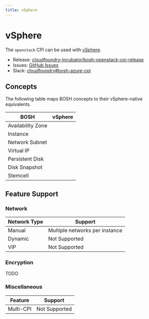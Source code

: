 ```yaml
---
title: vSphere
---
```


# vSphere

The `openstack` CPI can be used with [vSphere](https://azure.microsoft.com/).

 * Release: [cloudfoundry-incubator/bosh-openstack-cpi-release](https://github.com/cloudfoundry-incubator/bosh-openstack-cpi-release)
 * Issues: [GitHub Issues](https://github.com/cloudfoundry-incubator/bosh-openstack-cpi-release/issues)
 * Slack: [cloudfoundry#bosh-azure-cpi](https://cloudfoundry.slack.com/messages/bosh-azure-cpi)


## Concepts

The following table maps BOSH concepts to their vSphere-native equivalents.

| BOSH              | vSphere |
| ----------------- | --------- |
| Availability Zone |  |
| Instance          |  |
| Network Subnet    |  |
| Virtual IP        |  |
| Persistent Disk   |  |
| Disk Snapshot     |  |
| Stemcell          |  |


## Feature Support


### Network

| Network Type | Support |
| ------------ | ------- |
| Manual       | Multiple networks per instance |
| Dynamic      | Not Supported |
| VIP          | Not Supported |


### Encryption

TODO


### Miscellaneous

| Feature   | Support |
| --------- | ------- |
| Multi-CPI | Not Supported |
